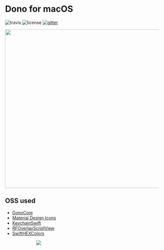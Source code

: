 # Dono for macOS
![travis](https://travis-ci.org/dono-app/dono-macos.svg?branch=master) ![license](https://img.shields.io/badge/license-GPLv3-blue.svg) [![gitter](https://badges.gitter.im/dono-app/dono-macos.svg)](https://gitter.im/dono-app/dono-macos?utm_source=badge&utm_medium=badge&utm_campaign=pr-badge&utm_content=badge)

<img src="https://github.com/dono-app/ux/raw/master/gifs/macos-demo.mov.gif" height="520">

## OSS used

* [DonoCore](https://github.com/dono-app/dono-pod/)
* [Material Design Icons](https://github.com/Templarian/MaterialDesign)
* [KeychainSwift](https://github.com/marketplacer/keychain-swift)
* [RFOverlayScrollView](https://github.com/rheinfabrik/RFOverlayScrollView)
* [SwiftHEXColors](https://github.com/thii/SwiftHEXColors)

<div style="font-size:16px;margin:0 auto;width:300px">
    <a href="https://blockchain.info/address/1BKiueRAqfo6dzBGcbHmiJ5n6EHXhtuJrw">
        <img src="https://blockchain.info/Resources/buttons/donate_64.png"/>
    </a>
</div>
